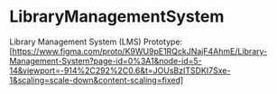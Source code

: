 # LibraryManagementSystem
Library Management System (LMS)
Prototype: [https://www.figma.com/proto/K9WU9pE1RQckJNajF4AhmE/Library-Management-System?page-id=0%3A1&node-id=5-14&viewport=-914%2C292%2C0.6&t=JOUsBzITSDKI7Sxe-1&scaling=scale-down&content-scaling=fixed] 
